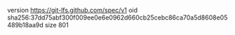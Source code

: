 version https://git-lfs.github.com/spec/v1
oid sha256:37dd75abf300f009ee0e6e0962d660cb25cebc86ca70a5d8608e05489b18aa9d
size 801
